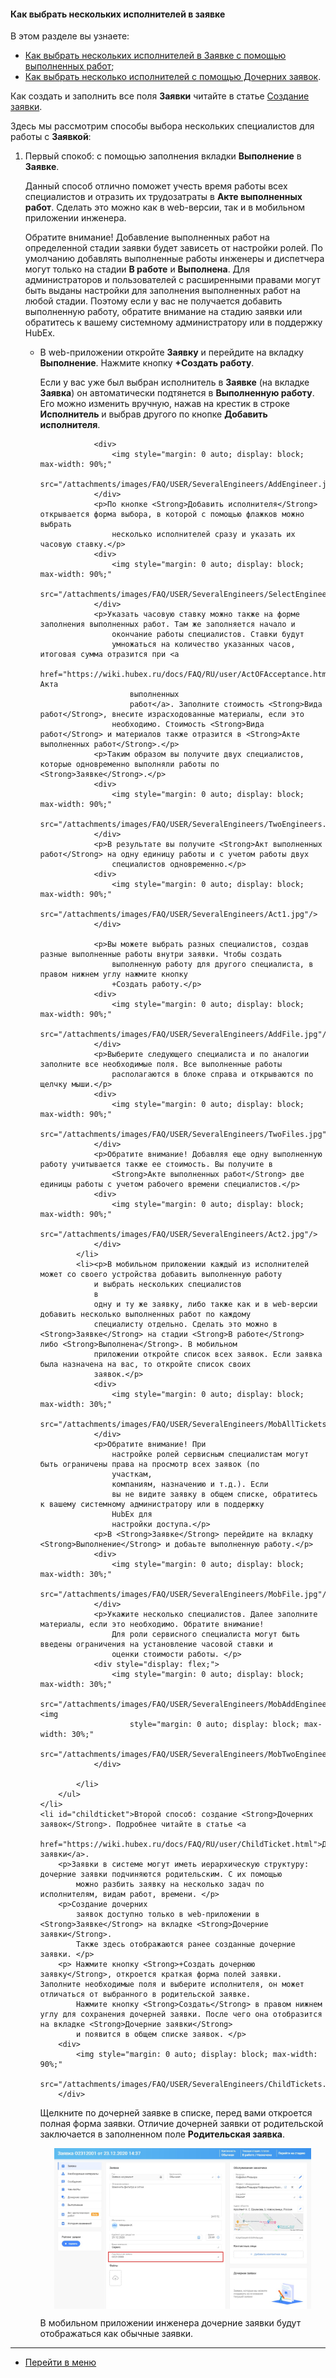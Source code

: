 #### Как выбрать нескольких исполнителей в заявке
В этом разделе вы узнаете:
<html>
<meta charset="utf-8">

<ul>
    <li><a href="#files">Как выбрать нескольких исполнителей в Заявке с помощью выполненных работ</a>;</li>
    <li><a href="#childticket">Как выбрать несколько исполнителей с помощью Дочерних заявок</a>.</li>

</ul>
</html>
<p>Как создать и заполнить все поля <Strong>Заявки</Strong> читайте в статье <a
        href="https://wiki.hubex.ru/docs/FAQ/RU/user/CreatingTicket.html">Создание заявки</a>.</p>
<p>Здесь мы рассмотрим способы выбора нескольких специалистов для работы с <Strong>Заявкой</Strong>:</p>
<ol>
    <li id="files">Первый спокоб: с помощью заполнения вкладки <Strong>Выполнение</Strong> в <Strong>Заявке</Strong>.
        <p>Данный способ отлично поможет учесть время работы всех специалистов и отразить их трудозатраты в <Strong>Акте
            выполненных работ</Strong>. Сделать это можно как в web-версии, так и в мобильном приложении инженера.</p>
        <p>Обратите внимание! Добавление выполненных работ на определенной стадии заявки будет зависеть от настройки
            ролей. По
            умолчанию добавлять выполненные работы инженеры и диспетчера могут только на стадии <Strong>В работе</Strong> и <Strong>Выполнена</Strong>.
            Для администраторов и пользователей с расширенными правами могут быть выданы настройки для заполнения
            выполненных работ на любой стадии. Поэтому если у вас не получается добавить выполненную работу, обратите
            внимание на стадию заявки или обратитесь к вашему системному администратору или в поддержку HubEx.</p>
        <ul>
            <li>В web-приложении откройте <Strong>Заявку</Strong> и перейдите на вкладку <Strong>Выполнение</Strong>. Нажмите кнопку <Strong>+Создать работу</Strong>.
                <p>Если у вас уже был выбран исполнитель в <Strong>Заявке</Strong> (на вкладке <Strong>Заявка</Strong>) он автоматически подтянется в
                    <Strong>Выполненную работу</Strong>. Его можно изменить вручную, нажав на крестик в строке <Strong>Исполнитель</Strong> и выбрав
                    другого по кнопке <Strong>Добавить исполнителя</Strong>.</p>

                <div>
                    <img style="margin: 0 auto; display: block; max-width: 90%;"
                         src="/attachments/images/FAQ/USER/SeveralEngineers/AddEngineer.jpg"/>
                </div>
                <p>По кнопке <Strong>Добавить исполнителя</Strong> открывается форма выбора, в которой с помощью флажков можно выбрать
                    несколько исполнителей сразу и указать их часовую ставку.</p>
                <div>
                    <img style="margin: 0 auto; display: block; max-width: 90%;"
                         src="/attachments/images/FAQ/USER/SeveralEngineers/SelectEngineers.jpg"/>
                </div>
                <p>Указать часовую ставку можно также на форме заполнения выполненных работ. Там же заполняется начало и
                    окончание работы специалистов. Ставки будут
                    умножаться на количество указанных часов, итоговая сумма отразится при <a
                            href="https://wiki.hubex.ru/docs/FAQ/RU/user/ActOFAcceptance.html">формировании Акта
                        выполненных
                        работ</a>. Заполните стоимость <Strong>Вида работ</Strong>, внесите израсходованные материалы, если это
                    необходимо. Стоимость <Strong>Вида работ</Strong> и материалов также отразится в <Strong>Акте выполненных работ</Strong>.</p>
                <p>Таким образом вы получите двух специалистов, которые одновременно выполняли работы по <Strong>Заявке</Strong>.</p>
                <div>
                    <img style="margin: 0 auto; display: block; max-width: 90%;"
                         src="/attachments/images/FAQ/USER/SeveralEngineers/TwoEngineers.jpg"/>
                </div>
                <p>В результате вы получите <Strong>Акт выполненных работ</Strong> на одну единицу работы и с учетом работы двух
                    специалистов одновременно.</p>
                <div>
                    <img style="margin: 0 auto; display: block; max-width: 90%;"
                         src="/attachments/images/FAQ/USER/SeveralEngineers/Act1.jpg"/>
                </div>

                <p>Вы можете выбрать разных специалистов, создав разные выполненные работы внутри заявки. Чтобы создать
                    выполненную работу для другого специалиста, в правом нижнем углу нажмите кнопку
                    +Создать работу.</p>
                <div>
                    <img style="margin: 0 auto; display: block; max-width: 90%;"
                         src="/attachments/images/FAQ/USER/SeveralEngineers/AddFile.jpg"/>
                </div>
                <p>Выберите следующего специалиста и по аналогии заполните все необходимые поля. Все выполненные работы
                    располагаются в блоке справа и открываются по щелчку мыши.</p>
                <div>
                    <img style="margin: 0 auto; display: block; max-width: 90%;"
                         src="/attachments/images/FAQ/USER/SeveralEngineers/TwoFiles.jpg"/>
                </div>
                <p>Обратите внимание! Добавляя еще одну выполненную работу учитывается также ее стоимость. Вы получите в
                    <Strong>Акте выполненных работ</Strong> две единицы работы с учетом рабочего времени специалистов.</p>
                <div>
                    <img style="margin: 0 auto; display: block; max-width: 90%;"
                         src="/attachments/images/FAQ/USER/SeveralEngineers/Act2.jpg"/>
                </div>
            </li>
            <li><p>В мобильном приложении каждый из исполнителей может со своего устройства добавить выполненную работу
                и выбрать нескольких специалистов
                в
                одну и ту же заявку, либо также как и в web-версии добавить несколько выполненных работ по каждому
                специалисту отдельно. Сделать это можно в <Strong>Заявке</Strong> на стадии <Strong>В работе</Strong> либо <Strong>Выполнена</Strong>. В мобильном
                приложении откройте список всех заявок. Если заявка была назначена на вас, то откройте список своих
                заявок.</p>
                <div>
                    <img style="margin: 0 auto; display: block; max-width: 30%;"
                         src="/attachments/images/FAQ/USER/SeveralEngineers/MobAllTickets.jpg"/>
                </div>
                <p>Обратите внимание! При
                    настройке ролей сервисным специалистам могут быть ограничены права на просмотр всех заявок (по
                    участкам,
                    компаниям, назначению и т.д.). Если
                    вы не видите заявку в общем списке, обратитесь к вашему системному администратору или в поддержку
                    HubEx для
                    настройки доступа.</p>
                <p>В <Strong>Заявке</Strong> перейдите на вкладку <Strong>Выполнение</Strong> и добаьте выполненную работу.</p>
                <div>
                    <img style="margin: 0 auto; display: block; max-width: 30%;"
                         src="/attachments/images/FAQ/USER/SeveralEngineers/MobFile.jpg"/>
                </div>
                <p>Укажите несколько специалистов. Далее заполните материалы, если это необходимо. Обратите внимание!
                    Для роли сервисного специалиста могут быть введены ограничения на установление часовой ставки и
                    оценки стоимости работы. </p>
                <div style="display: flex;">
                    <img style="margin: 0 auto; display: block; max-width: 30%;"
                         src="/attachments/images/FAQ/USER/SeveralEngineers/MobAddEngineer.jpg"/> <img
                        style="margin: 0 auto; display: block; max-width: 30%;"
                        src="/attachments/images/FAQ/USER/SeveralEngineers/MobTwoEngineers.jpg"/>
                </div>

            </li>
        </ul>
    </li>
    <li id="childticket">Второй способ: создание <Strong>Дочерних заявок</Strong>. Подробнее читайте в статье <a
            href="https://wiki.hubex.ru/docs/FAQ/RU/user/ChildTicket.html">Дочерние заявки</a>.
        <p>Заявки в системе могут иметь иерархическую структуру: дочерние заявки подчиняются родительским. С их помощью
            можно разбить заявку на несколько задач по исполнителям, видам работ, времени. </p>
        <p>Создание дочерних
            заявок доступно только в web-приложении в <Strong>Заявке</Strong> на вкладке <Strong>Дочерние заявки</Strong>.
            Также здесь отображаются ранее созданные дочерние заявки. </p>
        <p> Нажмите кнопку <Strong>+Создать дочернюю заявку</Strong>, откроется краткая форма полей заявки. Заполните необходимые поля и выберите исполнителя, он может отличаться от выбранного в родительской заявке.
            Нажмите кнопку <Strong>Создать</Strong> в правом нижнем углу для сохранения дочерней заявки. После чего она отобразится на вкладке <Strong>Дочерние заявки</Strong>
            и появится в общем списке заявок. </p>
        <div>
            <img style="margin: 0 auto; display: block; max-width: 90%;"
                 src="/attachments/images/FAQ/USER/SeveralEngineers/ChildTickets.jpg"/>
        </div>
<p>Щелкните по дочерней заявке в списке, перед вами откроется полная форма заявки. Отличие дочерней заявки от родительской заключается в заполненном поле <Strong>Родительская заявка</Strong>.</p>
        <div>
            <img style="margin: 0 auto; display: block; max-width: 90%;"
                 src="/attachments/images/FAQ/USER/SeveralEngineers/ParentTicket.jpg"/>
        </div>
<p>В мобильном приложении инженера дочерние заявки будут отображаться как обычные заявки.</p>
    </li>
</ol>

____
- [Перейти в меню](http://wiki.hubex.ru)



